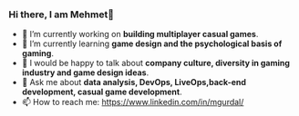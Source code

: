 ### Hi there, I am Mehmet👋

- 🔭 I’m currently working on **building multiplayer casual games**.
- 🌱 I’m currently learning **game design and the psychological basis of gaming**.
- 🤔 I would be happy to talk about **company culture, diversity in gaming industry and game design ideas**.
- 💬 Ask me about **data analysis, DevOps, LiveOps,back-end development, casual game development**.
- 📫 How to reach me: https://www.linkedin.com/in/mgurdal/

